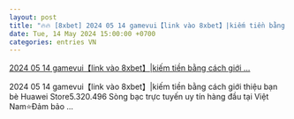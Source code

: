 ```yaml
---
layout: post
title: "🔥🔥 [8xbet] 2024 05 14 gamevui【link vào 8xbet】|kiếm tiền bằng cách giới ..."
date: Tue, 14 May 2024 15:00:00 +0700
categories: entries VN
---
```

[2024 05 14 gamevui【link vào 8xbet】|kiếm tiền bằng cách giới ...](https://www.vtr.org.vn/xsn/2024-05-14-gamevui.phtm)

2024 05 14 gamevui【link vào 8xbet】|kiếm tiền bằng cách giới thiệu bạn bè Huawei Store5.320.496  Sòng bạc trực tuyến uy tín hàng đầu tại Việt Nam⭐️Đảm bảo ...

